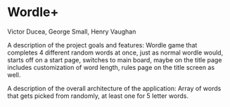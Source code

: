 # Wordle+
Victor Ducea, George Small, Henry Vaughan

A description of the project goals and features:
Wordle game that completes 4 different random words at once, just as normal wordle would, starts off on a start page, switches to main board, maybe on the title page includes customization of word length, rules page on the title screen as well.

A description of the overall architecture of the application:
Array of words that gets picked from randomly, at least one for 5 letter words.
